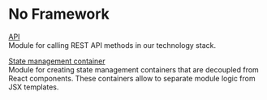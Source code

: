No Framework
============

[API](./api.ts)\
Module for calling REST API methods in our technology stack.

[State management container](./state.ts)\
Module for creating state management containers that are decoupled from React components. These containers allow to separate module logic from JSX templates.
